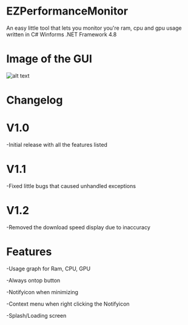 # EZPerformanceMonitor
An easy little tool that lets you monitor you're ram, cpu and gpu usage written in C# Winforms .NET Framework 4.8

# Image of the GUI
![alt text](https://i.ibb.co/bFYL58R/Screenshot-2022-05-18-123616.png)

# Changelog

# V1.0
-Initial release with all the features listed

# V1.1
-Fixed little bugs that caused unhandled exceptions

# V1.2
-Removed the download speed display due to inaccuracy 


# Features
-Usage graph for Ram, CPU, GPU

-Always ontop button

-Notifyicon when minimizing

-Context menu when right clicking the Notifyicon

-Splash/Loading screen

